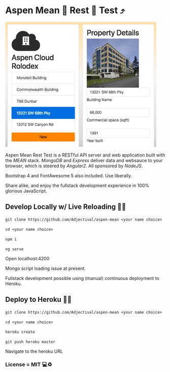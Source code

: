 # Aspen Mean :see_no_evil: Rest :apple: Test :arrow_heading_up:

![screenshot](src/amrt1.png)

Aspen Mean Rest Test is a RESTful API server and web application built with the *MEAN* stack. *MongoDB* and *Express* deliver data and websauce to your browser, which is steered by *Angular2*. All sponsored by *NodeJS*.

Bootstrap 4 and FontAwesome 5 also included. Use liberally.

Share alike, and enjoy the fullstack development experience in 100% glorious JavaScript.

## Develop Locally w/ Live Reloading :construction::wrench:
`git clone https://github.com/Adjectival/aspen-mean <your name choice>`

`cd <your name choice>`

`npm i`

`ng serve`

Open localhost:4200

Mongo script loading issue at present.

Fullstack development possible using (manual) continuous deployment to Heroku.

## Deploy to Heroku :rocket::purple_heart:
`git clone https://github.com/Adjectival/aspen-mean <your name choice>`

`cd <your name choice>`

`heroku create`

`git push heroku master`

Navigate to the heroku URL


### License = MIT :computer::recycle:
